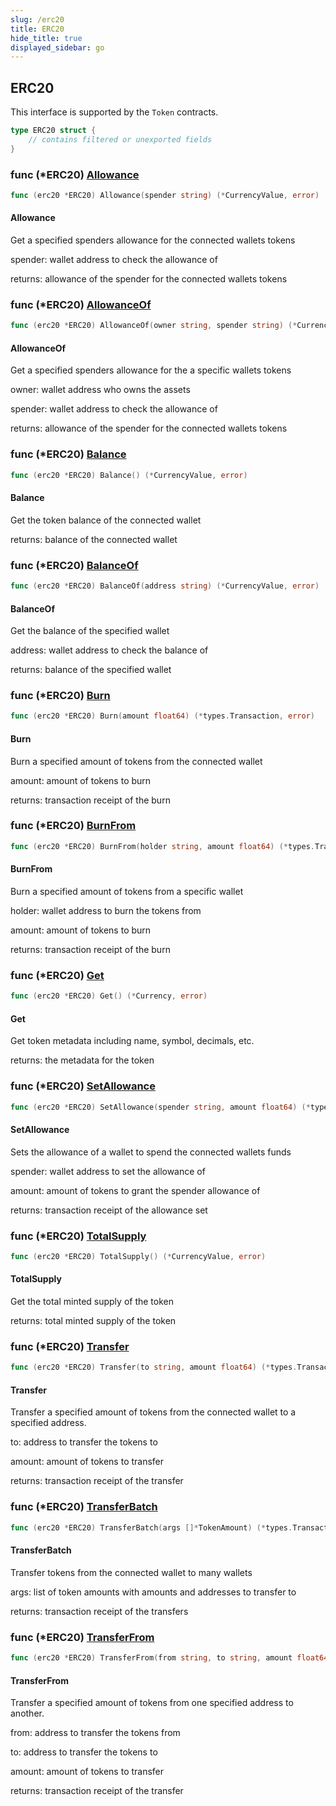 ```yaml
---
slug: /erc20
title: ERC20
hide_title: true
displayed_sidebar: go
---
```


## ERC20

This interface is supported by the `Token` contracts.

```go
type ERC20 struct {
    // contains filtered or unexported fields
}
```

### func \(\*ERC20\) [Allowance](https://github.com/thirdweb-dev/go-sdk/blob/main/pkg/thirdweb/erc20.go#L88)

```go
func (erc20 *ERC20) Allowance(spender string) (*CurrencyValue, error)
```

#### Allowance

Get a specified spenders allowance for the connected wallets tokens

spender: wallet address to check the allowance of

returns: allowance of the spender for the connected wallets tokens

### func \(\*ERC20\) [AllowanceOf](https://github.com/thirdweb-dev/go-sdk/blob/main/pkg/thirdweb/erc20.go#L101)

```go
func (erc20 *ERC20) AllowanceOf(owner string, spender string) (*CurrencyValue, error)
```

#### AllowanceOf

Get a specified spenders allowance for the a specific wallets tokens

owner: wallet address who owns the assets

spender: wallet address to check the allowance of

returns: allowance of the spender for the connected wallets tokens

### func \(\*ERC20\) [Balance](https://github.com/thirdweb-dev/go-sdk/blob/main/pkg/thirdweb/erc20.go#L47)

```go
func (erc20 *ERC20) Balance() (*CurrencyValue, error)
```

#### Balance

Get the token balance of the connected wallet

returns: balance of the connected wallet

### func \(\*ERC20\) [BalanceOf](https://github.com/thirdweb-dev/go-sdk/blob/main/pkg/thirdweb/erc20.go#L58)

```go
func (erc20 *ERC20) BalanceOf(address string) (*CurrencyValue, error)
```

#### BalanceOf

Get the balance of the specified wallet

address: wallet address to check the balance of

returns: balance of the specified wallet

### func \(\*ERC20\) [Burn](https://github.com/thirdweb-dev/go-sdk/blob/main/pkg/thirdweb/erc20.go#L220)

```go
func (erc20 *ERC20) Burn(amount float64) (*types.Transaction, error)
```

#### Burn

Burn a specified amount of tokens from the connected wallet

amount: amount of tokens to burn

returns: transaction receipt of the burn

### func \(\*ERC20\) [BurnFrom](https://github.com/thirdweb-dev/go-sdk/blob/main/pkg/thirdweb/erc20.go#L243)

```go
func (erc20 *ERC20) BurnFrom(holder string, amount float64) (*types.Transaction, error)
```

#### BurnFrom

Burn a specified amount of tokens from a specific wallet

holder: wallet address to burn the tokens from

amount: amount of tokens to burn

returns: transaction receipt of the burn

### func \(\*ERC20\) [Get](https://github.com/thirdweb-dev/go-sdk/blob/main/pkg/thirdweb/erc20.go#L38)

```go
func (erc20 *ERC20) Get() (*Currency, error)
```

#### Get

Get token metadata including name\, symbol\, decimals\, etc\.

returns: the metadata for the token

### func \(\*ERC20\) [SetAllowance](https://github.com/thirdweb-dev/go-sdk/blob/main/pkg/thirdweb/erc20.go#L167)

```go
func (erc20 *ERC20) SetAllowance(spender string, amount float64) (*types.Transaction, error)
```

#### SetAllowance

Sets the allowance of a wallet to spend the connected wallets funds

spender: wallet address to set the allowance of

amount: amount of tokens to grant the spender allowance of

returns: transaction receipt of the allowance set

### func \(\*ERC20\) [TotalSupply](https://github.com/thirdweb-dev/go-sdk/blob/main/pkg/thirdweb/erc20.go#L72)

```go
func (erc20 *ERC20) TotalSupply() (*CurrencyValue, error)
```

#### TotalSupply

Get the total minted supply of the token

returns: total minted supply of the token

### func \(\*ERC20\) [Transfer](https://github.com/thirdweb-dev/go-sdk/blob/main/pkg/thirdweb/erc20.go#L119)

```go
func (erc20 *ERC20) Transfer(to string, amount float64) (*types.Transaction, error)
```

#### Transfer

Transfer a specified amount of tokens from the connected wallet to a specified address\.

to: address to transfer the tokens to

amount: amount of tokens to transfer

returns: transaction receipt of the transfer

### func \(\*ERC20\) [TransferBatch](https://github.com/thirdweb-dev/go-sdk/blob/main/pkg/thirdweb/erc20.go#L188)

```go
func (erc20 *ERC20) TransferBatch(args []*TokenAmount) (*types.Transaction, error)
```

#### TransferBatch

Transfer tokens from the connected wallet to many wallets

args: list of token amounts with amounts and addresses to transfer to

returns: transaction receipt of the transfers

### func \(\*ERC20\) [TransferFrom](https://github.com/thirdweb-dev/go-sdk/blob/main/pkg/thirdweb/erc20.go#L144)

```go
func (erc20 *ERC20) TransferFrom(from string, to string, amount float64) (*types.Transaction, error)
```

#### TransferFrom

Transfer a specified amount of tokens from one specified address to another\.

from: address to transfer the tokens from

to: address to transfer the tokens to

amount: amount of tokens to transfer

returns: transaction receipt of the transfer
